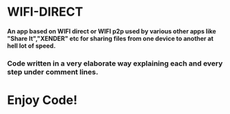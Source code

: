 # WIFI-DIRECT
#### An app based on WIFI direct or WIFI p2p used by various other apps like "Share It","XENDER" etc for sharing files from one device to another at  hell lot of speed.
### Code written in a very elaborate way explaining each and every step under comment lines.
# Enjoy Code!
